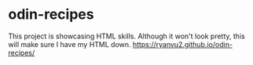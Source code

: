# odin-recipes
This project is showcasing HTML skills.
Although it won't look pretty, this will make sure I have my HTML down.
https://ryanvu2.github.io/odin-recipes/
